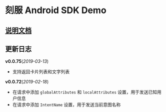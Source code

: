 # 刻服 Android SDK Demo

## [说明文档](https://docs.naturali.io/Android.html)

## 更新日志

**v0.0.75**(*2019-03-13*)

* 支持返回卡片列表和文字列表

**v0.0.72**(*2019-02-18*)

* 在请求中添加 `globalAttributes` 和 `localAttributes` 设置，用于发送已知用户信息
* 在请求中添加 `IntentName` 设置，用于发送当前意图名称

